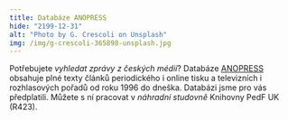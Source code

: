 ```yaml
---
title: Databáze ANOPRESS
hide: "2199-12-31"
alt: "Photo by G. Crescoli on Unsplash"
img: /img/g-crescoli-365898-unsplash.jpg
---
```


Potřebujete *vyhledat zprávy z českých médií*? Databáze
[ANOPRESS](https://www.anopress.cz/) obsahuje plné texty článků periodického i
online tisku a televizních i rozhlasových pořadů od roku 1996 do dneška. 
Databázi jsme pro vás předplatili. Můžete s ní pracovat v *náhradní studovně*
Knihovny PedF UK (R423).
